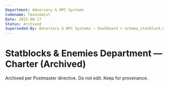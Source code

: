```yaml
---
Department: Adversary & NPC Systems
Codename: Taxonomist
Date: 2025-08-17
Status: Archived
Superseded-By: Adversary & NPC Systems — Dashboard + schema_statblock.md
---
```


# Statblocks & Enemies Department — Charter (Archived)
Archived per Postmaster directive. Do not edit. Keep for provenance.

